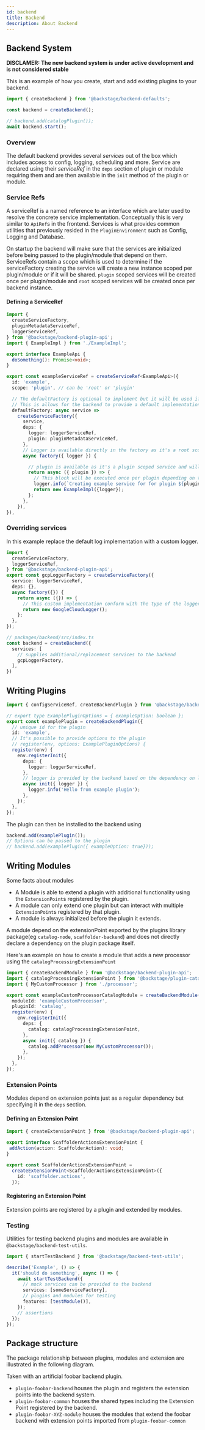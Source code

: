 ```yaml
---
id: backend
title: Backend
description: About Backend
---
```


## Backend System

**DISCLAMER: The new backend system is under active development and is not considered stable** 

This is an example of how you create, start and add existing plugins to your backend.

```ts
import { createBackend } from '@backstage/backend-defaults';

const backend = createBackend();

// backend.add(catalogPlugin());
await backend.start();
```

### Overview

The default backend provides several _services_ out of the box which includes access to config, logging, scheduling and more.
Service are declared using their _serviceRef_ in the `deps` section of plugin or module requiring them and are then available in the `init` method of the plugin or module.

### Service Refs

A serviceRef is a named reference to an interface which are later used to resolve the concrete service implementation. Conceptually this is very similar to `ApiRef`s in the frontend.
Services is what provides common utilities that previously resided in the `PluginEnvironment` such as Config, Logging and Database.

On startup the backend will make sure that the services are initialized before being passed to the plugin/module that depend on them.
ServiceRefs contain a scope which is used to determine if the serviceFactory creating the service will create a new instance scoped per plugin/module or if it will be shared. `plugin` scoped services will be created once per plugin/module and `root` scoped services will be created once per backend instance.

#### Defining a ServiceRef

```ts
import {
  createServiceFactory,
  pluginMetadataServiceRef,
  loggerServiceRef,
} from '@backstage/backend-plugin-api';
import { ExampleImpl } from './ExampleImpl';

export interface ExampleApi {
  doSomething(): Promise<void>;
}

export const exampleServiceRef = createServiceRef<ExampleApi>({
  id: 'example',
  scope: 'plugin', // can be 'root' or 'plugin'

  // The defaultFactory is optional to implement but it will be used if no other factory is provided to the backend.
  // This is allows for the backend to provide a default implementation of the service without having to wire it beforehand.
  defaultFactory: async service =>
    createServiceFactory({
      service,
      deps: {
        logger: loggerServiceRef,
        plugin: pluginMetadataServiceRef,
      },
      // Logger is available directly in the factory as it's a root scoped service and will be created once per backend instance.
      async factory({ logger }) {

        // plugin is available as it's a plugin scoped service and will be created once per plugin.
        return async ({ plugin }) => {
          // This block will be executed once per plugin depending on this serviceRef
          logger.info(`Creating example service for for plugin ${plugin.id}`);
          return new ExampleImpl({logger});
        };
      },
    }),
}),
```

### Overriding services

In this example replace the default log implementation with a custom logger.

```ts
import {
  createServiceFactory,
  loggerServiceRef,
} from '@backstage/backend-plugin-api';
export const gcpLoggerFactory = createServiceFactory({
  service: loggerServiceRef,
  deps: {},
  async factory({}) {
    return async ({}) => {
      // This custom implementation conform with the type of the loggerServiceRef
      return new GoogleCloudLogger();
    };
  },
});

// packages/backend/src/index.ts
const backend = createBackend({
  services: [
    // supplies additional/replacement services to the backend
    gcpLoggerFactory,
  ],
})
```

## Writing Plugins

```ts
import { configServiceRef, createBackendPlugin } from '@backstage/backend-plugin-api';

// export type ExamplePluginOptions = { exampleOption: boolean };
export const examplePlugin = createBackendPlugin({
  // unique id for the plugin
  id: 'example',
  // It's possible to provide options to the plugin
  // register(env, options: ExamplePluginOptions) {
  register(env) {
    env.registerInit({
      deps: {
        logger: loggerServiceRef,
      },
      // logger is provided by the backend based on the dependency on loggerServiceRef above.
      async init({ logger }) {
        logger.info('Hello from example plugin');
      },
    });
  },
});
```

The plugin can then be installed to the backend using

```ts
backend.add(examplePlugin());
// Options can be passed to the plugin
// backend.add(examplePlugin({ exampleOption: true}));
```
## Writing Modules

Some facts about modules

- A Module is able to extend a plugin with additional functionality using the `ExtensionPoint`s registered by the plugin.
- A module can only extend one plugin but can interact with multiple `ExtensionPoint`s registered by that plugin.
- A module is always initialized before the plugin it extends.

A module depend on the extensionPoint exported by the plugins library package(eg `catalog-node`, `scaffolder-backend`) and does not directly declare a dependency on the plugin package itself.

Here's an example on how to create a module that adds a new processor using the `catalogProcessingExtensionPoint`

```ts
import { createBackendModule } from '@backstage/backend-plugin-api';
import { catalogProcessingExtensionPoint } from '@backstage/plugin-catalog-node';
import { MyCustomProcessor } from './processor';

export const exampleCustomProcessorCatalogModule = createBackendModule({
  moduleId: 'exampleCustomProcessor',
  pluginId: 'catalog',
  register(env) {
    env.registerInit({
      deps: {
        catalog: catalogProcessingExtensionPoint,
      },
      async init({ catalog }) {
        catalog.addProcessor(new MyCustomProcessor());
      },
    });
  },
});
```

### Extension Points

Modules depend on extension points just as a regular dependency but specifying it in the `deps` section.

#### Defining an Extension Point

```ts
import { createExtensionPoint } from '@backstage/backend-plugin-api';

export interface ScaffolderActionsExtensionPoint {
 addAction(action: ScaffolderAction): void;
}

export const ScaffolderActionsExtensionPoint =
  createExtensionPoint<ScaffolderActionsExtensionPoint>({
    id: 'scaffolder.actions',
  });
```

#### Registering an Extension Point

Extension points are registered by a plugin and extended by modules.


### Testing

Utilities for testing backend plugins and modules are available in `@backstage/backend-test-utils`.

```ts
import { startTestBackend } from '@backstage/backend-test-utils';

describe('Example', () => {
  it('should do something', async () => {
    await startTestBackend({
      // mock services can be provided to the backend
      services: [someServiceFactory],
      // plugins and modules for testing
      features: [testModule()],
    });
    // assertions 
  });
});
```


## Package structure

The package relationship between plugins, modules and extension are illustrated in the following diagram.

Taken with an artificial foobar backend plugin.

- `plugin-foobar-backend` houses the plugin and registers the extension points into the backend system.
- `plugin-foobar-common` houses the shared types including the Extension Point registered by the backend.
- `plugin-foobar-XYZ-module` houses the modules that extend the foobar backend with extension points imported from `plugin-foobar-common`
